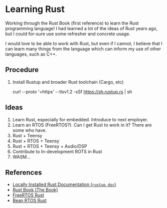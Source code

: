 
Learning Rust
==============

Working through the Rust Book (first reference)
to learn the Rust programming language!
I had learned a lot of the ideas of Rust years ago,
but I could for-sure use some refresher and concrete usage.

I would love to be able to work with Rust, but even if I cannot,
I believe that I can learn many things from the language
which can inform my use of other languages, such as C++.


Procedure
---------

1. Install Rustup and broader Rust toolchain (Cargo, etc)

    curl --proto '=https' --tlsv1.2 -sSf https://sh.rustup.rs | sh

Ideas
-----

1. Learn Rust, especially for embedded. Introduce to next employer.
2. Learn an RTOS (FreeRTOS?). Can I get Rust to work in it? There are some who have.
3. Rust + Teensy
4. Rust + RTOS + Teensy
5. Rust + RTOS + Teensy + Audio/DSP
6. Contribute to In-development ROTS in Rust
7. WASM...


References
----------

- [Locally Installed Rust Documentation (`rustup doc`)](file:///home/isaac/.rustup/toolchains/stable-x86_64-unknown-linux-gnu/share/doc/rust/html/index.html)
- [Rust Book (The Book)](https://doc.rust-lang.org/book/title-page.html)
- [FreeRTOS Rust](https://github.com/lobaro/FreeRTOS-rust/tree/master)
- [Bean RTOS Rust](https://bern-rtos.org/)

